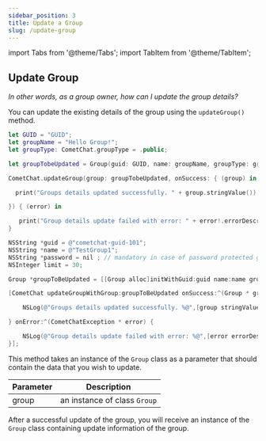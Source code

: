 ```yaml
---
sidebar_position: 3
title: Update a Group
slug: /update-group
---
```


import Tabs from '@theme/Tabs';
import TabItem from '@theme/TabItem';

## Update Group

_In other words, as a group owner, how can I update the group details?_

You can update the existing details of the group using the `updateGroup()` method.

<Tabs>
<TabItem value="Swift" label="Swift">

```swift
let GUID = "GUID";
let groupName = "Hello Group!";
let groupType: CometChat.groupType = .public;

let groupTobeUpdated = Group(guid: GUID, name: groupName, groupType: groupType, password: nil)

CometChat.updateGroup(group: groupTobeUpdated, onSuccess: { (group) in

  print("Groups details updated successfully. " + group.stringValue())

}) { (error) in

   print("Group details update failed with error: " + error!.errorDescription);
}
```

</TabItem>
<TabItem value="Objective C" label="Objective C">

```objectivec
NSString *guid = @"cometchat-guid-101";
NSString *name = @"TestGroup1";
NSString *password = nil ; // mandatory in case of password protected group type
NSInteger limit = 30;

Group *groupToBeUpdated = [[Group alloc]initWithGuid:guid name:name groupType:groupTypePublic password:password];

[CometChat updateGroupWithGroup:groupToBeUpdated onSuccess:^(Group * group) {

    NSLog(@"Groups details updated successfully. %@",[group stringValue]);

} onError:^(CometChatException * error) {

    NSLog(@"Group details update failed with error: %@",[error errorDescription]);
}];
```

</TabItem>
</Tabs>

This method takes an instance of the `Group` class as a parameter that should contain the data that you wish to update.

| Parameter | Description                  |
| --------- | ---------------------------- |
| group     | an instance of class `Group` |

After a successful update of the group, you will receive an instance of the `Group` class containing update information of the group.

